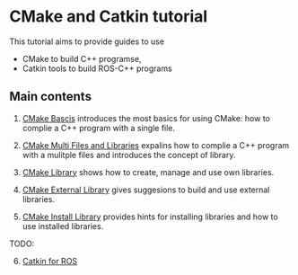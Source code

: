 # CMake and Catkin tutorial
This tutorial aims to provide guides to use
- CMake to build C++ programse,
- Catkin tools to build ROS-C++ programs

## Main contents
1. [CMake Bascis](1_CMake_Basics.md)
    introduces the most basics for using CMake: how to complie a C++ program with a single file.

2. [CMake Multi Files and Libraries](2_CMake_MultiFiles_Libarary.md)
    expalins how to complie a C++ program with a mulitple files and introduces the concept of library.
    
3. [CMake Library](3_CMake_Library.md)
    shows how to create, manage and use own libraries.

4. [CMake External Library](4_CMake_External_Library.md)
    gives suggesions to build and use external libraries.

5. [CMake Install Library](5_CMake_Install.md)
    provides hints for installing libraries and how to use installed libraries.

TODO:

6. [Catkin for ROS](6_Catkin_ROS.md)

